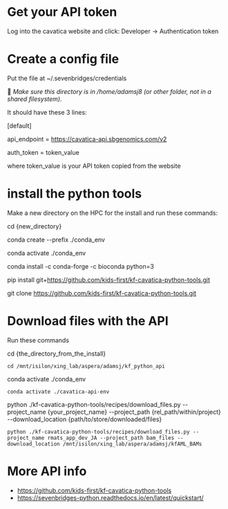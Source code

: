 # Get your API token

Log into the cavatica website and click: Developer -> Authentication token

# Create a config file

Put the file at ~/.sevenbridges/credentials

📝 *Make sure this directory is in /home/adamsj8 (or other folder, not in a shared filesystem).* 

It should have these 3 lines:

[default]

api_endpoint = https://cavatica-api.sbgenomics.com/v2

auth_token = token_value

where token_value is your API token copied from the website

# install the python tools

Make a new directory on the HPC for the install and run these commands:

cd {new_directory}

conda create --prefix ./conda_env

conda activate ./conda_env

conda install -c conda-forge -c bioconda python=3

pip install git+https://github.com/kids-first/kf-cavatica-python-tools.git

git clone https://github.com/kids-first/kf-cavatica-python-tools.git

# Download files with the API

Run these commands

cd {the_directory_from_the_install}

``` cd /mnt/isilon/xing_lab/aspera/adamsj/kf_python_api ```

conda activate ./conda_env

``conda activate ./cavatica-api-env``

python ./kf-cavatica-python-tools/recipes/download_files.py --project_name {your_project_name} --project_path {rel_path/within/project} --download_location {path/to/store/downloaded/files}

``` python ./kf-cavatica-python-tools/recipes/download_files.py --project_name rmats_app_dev_JA --project_path bam_files --download_location /mnt/isilon/xing_lab/aspera/adamsj/kfAML_BAMs  ```

# More API info

* https://github.com/kids-first/kf-cavatica-python-tools
* https://sevenbridges-python.readthedocs.io/en/latest/quickstart/
